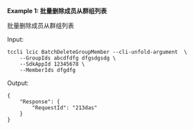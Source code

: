 **Example 1: 批量删除成员从群组列表**

批量删除成员从群组列表

Input: 

```
tccli lcic BatchDeleteGroupMember --cli-unfold-argument  \
    --GroupIds abcdfdfg dfgsdgsdg \
    --SdkAppId 12345678 \
    --MemberIds dfgdfg
```

Output: 
```
{
    "Response": {
        "RequestId": "213das"
    }
}
```

